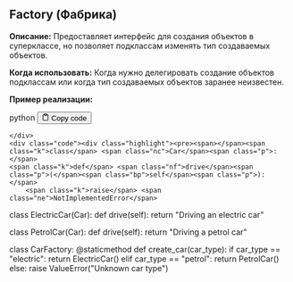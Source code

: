 <h2 id="Factory(Фабрика)">Factory (Фабрика)</h2>
<p><strong>Описание:</strong> Предоставляет интерфейс для создания объектов в суперклассе,
но позволяет подклассам изменять тип создаваемых объектов.</p>
<p><strong>Когда использовать:</strong> Когда нужно делегировать создание объектов подклассам
или когда тип создаваемых объектов заранее неизвестен.</p>
<p><strong>Пример реализации:</strong></p>
<div class="code-element">
    <div class="lang-line">
        <text>python</text>
        <button class="copy-button"
        onclick="copyCode(this)">
    <svg stroke="currentColor"
         fill="none"
         stroke-width="2"
         viewBox="0 0 24 24"
         stroke-linecap="round"
         stroke-linejoin="round"
         class="h-4 w-4"
         height="1em"
         width="1em"
         xmlns="http://www.w3.org/2000/svg">
        <path d="M16 4h2a2 2 0 0 1 2 2v14a2 2 0 0 1-2 2H6a2 2 0 0 1-2-2V6a2 2 0 0 1 2-2h2"></path>
        <rect x="8" y="2" width="8" height="4" rx="1" ry="1"></rect>
    </svg>
    <text>Copy code</text>
</button>

    </div>
    <div class="code"><div class="highlight"><pre><span></span><span class="k">class</span> <span class="nc">Car</span><span class="p">:</span>
    <span class="k">def</span> <span class="nf">drive</span><span class="p">(</span><span class="bp">self</span><span class="p">):</span>
        <span class="k">raise</span> <span class="ne">NotImplementedError</span>

<span class="k">class</span> <span class="nc">ElectricCar</span><span class="p">(</span><span class="n">Car</span><span class="p">):</span>
    <span class="k">def</span> <span class="nf">drive</span><span class="p">(</span><span class="bp">self</span><span class="p">):</span>
        <span class="k">return</span> <span class="s2">&quot;Driving an electric car&quot;</span>

<span class="k">class</span> <span class="nc">PetrolCar</span><span class="p">(</span><span class="n">Car</span><span class="p">):</span>
    <span class="k">def</span> <span class="nf">drive</span><span class="p">(</span><span class="bp">self</span><span class="p">):</span>
        <span class="k">return</span> <span class="s2">&quot;Driving a petrol car&quot;</span>

<span class="k">class</span> <span class="nc">CarFactory</span><span class="p">:</span>
    <span class="nd">@staticmethod</span>
    <span class="k">def</span> <span class="nf">create_car</span><span class="p">(</span><span class="n">car_type</span><span class="p">):</span>
        <span class="k">if</span> <span class="n">car_type</span> <span class="o">==</span> <span class="s2">&quot;electric&quot;</span><span class="p">:</span>
            <span class="k">return</span> <span class="n">ElectricCar</span><span class="p">()</span>
        <span class="k">elif</span> <span class="n">car_type</span> <span class="o">==</span> <span class="s2">&quot;petrol&quot;</span><span class="p">:</span>
            <span class="k">return</span> <span class="n">PetrolCar</span><span class="p">()</span>
        <span class="k">else</span><span class="p">:</span>
            <span class="k">raise</span> <span class="ne">ValueError</span><span class="p">(</span><span class="s2">&quot;Unknown car type&quot;</span><span class="p">)</span>
</pre></div></div>
</div>
